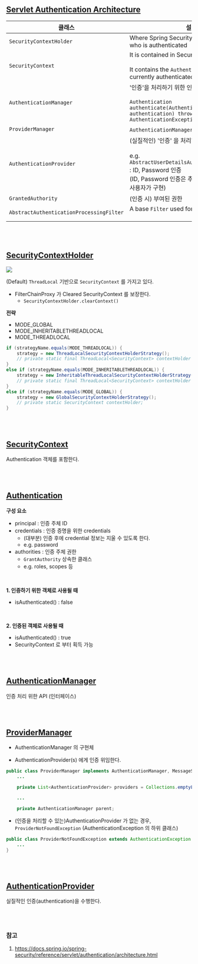 ## [Servlet Authentication Architecture](https://docs.spring.io/spring-security/reference/servlet/authentication/architecture.html)

|클래스|설명|
|-|-|
|`SecurityContextHolder`|Where Spring Security stores the details of who is authenticated|
|`SecurityContext`|It is contained in SecurityContextHolder<br><br>It contains the `Authentication` of the currently authenticated user|
|`AuthenticationManager`|'인증'을 처리하기 위한 인터페이스<br><br>`Authentication authenticate(Authentication authentication) throws AuthenticationException;`|
|`ProviderManager`|`AuthenticationManager` 구현 클래스|
|`AuthenticationProvider`|(실질적인) '인증' 을 처리하는 인터페이스<br><br>e.g. `AbstractUserDetailsAuthenticationProvider` : ID, Password 인증<br>(ID, Password 인증은 추상메서드로 되어 있기에, 사용자가 구현)||`Authentication`|`AuthenticationManager.authenticate(Authentication authentication)`<br><br>인증(authentication)을 위한 토큰<br><br>인증(authentication)이 된 주체에 대한 토큰|
|`GrantedAuthority`|(인증 시) 부여된 권한|
|`AbstractAuthenticationProcessingFilter`|A base `Filter` used for authentication<br><br>|


<br><br>

## [SecurityContextHolder](https://docs.spring.io/spring-security/reference/servlet/authentication/architecture.html#servlet-authentication-securitycontextholder)

<img src="https://docs.spring.io/spring-security/reference/_images/servlet/authentication/architecture/securitycontextholder.png">

(Default) `ThreadLocal` 기반으로 `SecurityContext` 를 가지고 있다.

- FilterChainProxy 가 Cleared SecurityContext 를 보장한다.
  - `SecurityContextHolder.clearContext()`

**전략** 
- MODE_GLOBAL
- MODE_INHERITABLETHREADLOCAL
- MODE_THREADLOCAL


```java
if (strategyName.equals(MODE_THREADLOCAL)) {
    strategy = new ThreadLocalSecurityContextHolderStrategy();
    // private static final ThreadLocal<SecurityContext> contextHolder = new ThreadLocal<>();
}
else if (strategyName.equals(MODE_INHERITABLETHREADLOCAL)) {
    strategy = new InheritableThreadLocalSecurityContextHolderStrategy();
    // private static final ThreadLocal<SecurityContext> contextHolder = new InheritableThreadLocal<>();
}
else if (strategyName.equals(MODE_GLOBAL)) {
    strategy = new GlobalSecurityContextHolderStrategy();
    // private static SecurityContext contextHolder;
}
```

<br><br>

## [SecurityContext](https://docs.spring.io/spring-security/reference/servlet/authentication/architecture.html#servlet-authentication-securitycontext)

Authentication 객체를 포함한다.

<br><br>

## [Authentication](https://docs.spring.io/spring-security/reference/servlet/authentication/architecture.html#servlet-authentication-authentication)

**구성 요소**
- principal : 인증 주체 ID
- credentials : 인증 증명을 위한 credentials
  - (대부분) 인증 후에 credential 정보는 지울 수 있도록 한다.
  - e.g. password
- authorities : 인증 주체 권한
  - `GrantAuthority` 상속한 클래스
  - e.g. roles, scopes 등

<br>

**1. 인증하기 위한 객체로 사용될 때**

- isAuthenticated() : false

<br>

**2. 인증된 객체로 사용될 때**

- isAuthenticated() : true
- SecurityContext 로 부터 획득 가능

<br><br>

## [AuthenticationManager](https://docs.spring.io/spring-security/reference/servlet/authentication/architecture.html#servlet-authentication-authenticationmanager)

인증 처리 위한 API (인터페이스)

<br><br>

## [ProviderManager](https://docs.spring.io/spring-security/reference/servlet/authentication/architecture.html#servlet-authentication-providermanager)

- AuthenticationManager 의 구현체

- AuthenticationProvider(s) 에게 인증 위임한다.


```java
public class ProviderManager implements AuthenticationManager, MessageSourceAware, InitializingBean {
    ...

	private List<AuthenticationProvider> providers = Collections.emptyList();

    ...

	private AuthenticationManager parent;
```

- (인증을 처리할 수 있는)AuthenticationProvider 가 없는 경우, `ProviderNotFoundException` (AuthenticationException 의 하위 클래스)

```java
public class ProviderNotFoundException extends AuthenticationException {
    ...
}
```

<br><br>

## [AuthenticationProvider](https://docs.spring.io/spring-security/reference/servlet/authentication/architecture.html#servlet-authentication-authenticationprovider)

실질적인 인증(authentication)을 수행한다.

<br><br>

### 참고

1. https://docs.spring.io/spring-security/reference/servlet/authentication/architecture.html